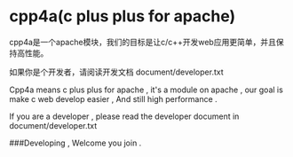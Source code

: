 cpp4a(c plus plus for apache)
=====
cpp4a是一个apache模块，我们的目标是让c/c++开发web应用更简单，并且保持高性能。

如果你是个开发者，请阅读开发文档 document/developer.txt

Cpp4a means c plus plus for apache , it's a module on apache , our goal is make c web develop easier , And still high performance .

If you are a developer , please read the developer document in document/developer.txt

###Developing , Welcome you join .


